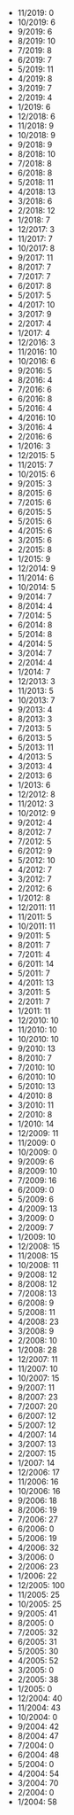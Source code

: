 *  11/2019: 0
*  10/2019: 6
*  9/2019: 6
*  8/2019: 10
*  7/2019: 8
*  6/2019: 7
*  5/2019: 11
*  4/2019: 8
*  3/2019: 7
*  2/2019: 4
*  1/2019: 6
*  12/2018: 6
*  11/2018: 9
*  10/2018: 9
*  9/2018: 9
*  8/2018: 10
*  7/2018: 8
*  6/2018: 8
*  5/2018: 11
*  4/2018: 13
*  3/2018: 6
*  2/2018: 12
*  1/2018: 7
*  12/2017: 3
*  11/2017: 7
*  10/2017: 8
*  9/2017: 11
*  8/2017: 7
*  7/2017: 7
*  6/2017: 8
*  5/2017: 5
*  4/2017: 10
*  3/2017: 9
*  2/2017: 4
*  1/2017: 4
*  12/2016: 3
*  11/2016: 10
*  10/2016: 6
*  9/2016: 5
*  8/2016: 4
*  7/2016: 6
*  6/2016: 8
*  5/2016: 4
*  4/2016: 10
*  3/2016: 4
*  2/2016: 6
*  1/2016: 3
*  12/2015: 5
*  11/2015: 7
*  10/2015: 6
*  9/2015: 3
*  8/2015: 6
*  7/2015: 6
*  6/2015: 5
*  5/2015: 6
*  4/2015: 6
*  3/2015: 6
*  2/2015: 8
*  1/2015: 9
*  12/2014: 9
*  11/2014: 6
*  10/2014: 5
*  9/2014: 7
*  8/2014: 4
*  7/2014: 5
*  6/2014: 8
*  5/2014: 8
*  4/2014: 5
*  3/2014: 7
*  2/2014: 4
*  1/2014: 7
*  12/2013: 3
*  11/2013: 5
*  10/2013: 7
*  9/2013: 4
*  8/2013: 3
*  7/2013: 5
*  6/2013: 5
*  5/2013: 11
*  4/2013: 5
*  3/2013: 4
*  2/2013: 6
*  1/2013: 6
*  12/2012: 8
*  11/2012: 3
*  10/2012: 9
*  9/2012: 4
*  8/2012: 7
*  7/2012: 5
*  6/2012: 9
*  5/2012: 10
*  4/2012: 7
*  3/2012: 7
*  2/2012: 6
*  1/2012: 8
*  12/2011: 11
*  11/2011: 5
*  10/2011: 11
*  9/2011: 5
*  8/2011: 7
*  7/2011: 4
*  6/2011: 14
*  5/2011: 7
*  4/2011: 13
*  3/2011: 5
*  2/2011: 7
*  1/2011: 11
*  12/2010: 10
*  11/2010: 10
*  10/2010: 10
*  9/2010: 13
*  8/2010: 7
*  7/2010: 10
*  6/2010: 10
*  5/2010: 13
*  4/2010: 8
*  3/2010: 11
*  2/2010: 8
*  1/2010: 14
*  12/2009: 11
*  11/2009: 0
*  10/2009: 0
*  9/2009: 6
*  8/2009: 10
*  7/2009: 16
*  6/2009: 0
*  5/2009: 6
*  4/2009: 13
*  3/2009: 0
*  2/2009: 7
*  1/2009: 10
*  12/2008: 15
*  11/2008: 15
*  10/2008: 11
*  9/2008: 12
*  8/2008: 12
*  7/2008: 13
*  6/2008: 9
*  5/2008: 11
*  4/2008: 23
*  3/2008: 9
*  2/2008: 10
*  1/2008: 28
*  12/2007: 11
*  11/2007: 10
*  10/2007: 15
*  9/2007: 11
*  8/2007: 23
*  7/2007: 20
*  6/2007: 12
*  5/2007: 12
*  4/2007: 14
*  3/2007: 13
*  2/2007: 15
*  1/2007: 14
*  12/2006: 17
*  11/2006: 16
*  10/2006: 16
*  9/2006: 18
*  8/2006: 19
*  7/2006: 27
*  6/2006: 0
*  5/2006: 19
*  4/2006: 32
*  3/2006: 0
*  2/2006: 23
*  1/2006: 22
*  12/2005: 100
*  11/2005: 25
*  10/2005: 25
*  9/2005: 41
*  8/2005: 0
*  7/2005: 32
*  6/2005: 31
*  5/2005: 30
*  4/2005: 52
*  3/2005: 0
*  2/2005: 38
*  1/2005: 0
*  12/2004: 40
*  11/2004: 43
*  10/2004: 0
*  9/2004: 42
*  8/2004: 47
*  7/2004: 0
*  6/2004: 48
*  5/2004: 0
*  4/2004: 54
*  3/2004: 70
*  2/2004: 0
*  1/2004: 58